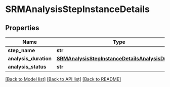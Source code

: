 # SRMAnalysisStepInstanceDetails

## Properties
Name | Type | Description | Notes
------------ | ------------- | ------------- | -------------
**step_name** | **str** |  | [optional] 
**analysis_duration** | [**SRMAnalysisStepInstanceDetailsAnalysisDuration**](SRMAnalysisStepInstanceDetailsAnalysisDuration.md) |  | [optional] 
**analysis_status** | **str** |  | [optional] 

[[Back to Model list]](../README.md#documentation-for-models) [[Back to API list]](../README.md#documentation-for-api-endpoints) [[Back to README]](../README.md)

